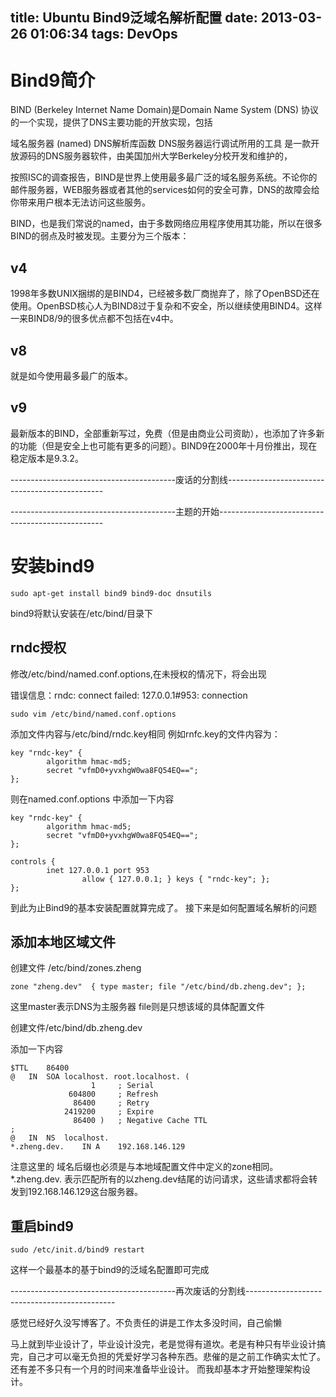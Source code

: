 title: Ubuntu Bind9泛域名解析配置
date: 2013-03-26 01:06:34
tags: DevOps
---

# Bind9简介


BIND (Berkeley Internet Name Domain)是Domain Name System (DNS) 协议的一个实现，提供了DNS主要功能的开放实现，包括

域名服务器 (named)
DNS解析库函数
DNS服务器运行调试所用的工具
是一款开放源码的DNS服务器软件，由美国加州大学Berkeley分校开发和维护的，

按照ISC的调查报告，BIND是世界上使用最多最广泛的域名服务系统。不论你的邮件服务器，WEB服务器或者其他的services如何的安全可靠，DNS的故障会给你带来用户根本无法访问这些服务。

BIND，也是我们常说的named，由于多数网络应用程序使用其功能，所以在很多BIND的弱点及时被发现。主要分为三个版本：

<!-- more -->

## v4

1998年多数UNIX捆绑的是BIND4，已经被多数厂商抛弃了，除了OpenBSD还在使用。OpenBSD核心人为BIND8过于复杂和不安全，所以继续使用BIND4。这样一来BIND8/9的很多优点都不包括在v4中。

## v8

就是如今使用最多最广的版本。

## v9

最新版本的BIND，全部重新写过，免费（但是由商业公司资助），也添加了许多新的功能（但是安全上也可能有更多的问题）。BIND9在2000年十月份推出，现在稳定版本是9.3.2。


-----------------------------------------废话的分割线-----------------------------------------------

-----------------------------------------主题的开始-------------------------------------------------

# 安装bind9

```
sudo apt-get install bind9 bind9-doc dnsutils
```

bind9将默认安装在/etc/bind/目录下

## rndc授权


修改/etc/bind/named.conf.options,在未授权的情况下，将会出现

错误信息：rndc: connect failed: 127.0.0.1#953: connection


```
sudo vim /etc/bind/named.conf.options
```

添加文件内容与/etc/bind/rndc.key相同
例如rnfc.key的文件内容为：

```
key "rndc-key" {
        algorithm hmac-md5;
        secret "vfmD0+yvxhgW0wa8FQ54EQ==";
};
```

则在named.conf.options 中添加一下内容

```
key "rndc-key" {
        algorithm hmac-md5;
        secret "vfmD0+yvxhgW0wa8FQ54EQ==";
};

controls {
        inet 127.0.0.1 port 953
                allow { 127.0.0.1; } keys { "rndc-key"; };
};
```

到此为止Bind9的基本安装配置就算完成了。
接下来是如何配置域名解析的问题

## 添加本地区域文件

创建文件 /etc/bind/zones.zheng

```
zone "zheng.dev"  { type master; file "/etc/bind/db.zheng.dev"; };
```

这里master表示DNS为主服务器
file则是只想该域的具体配置文件

创建文件/etc/bind/db.zheng.dev

添加一下内容

```
$TTL    86400
@   IN  SOA localhost. root.localhost. (
                  1     ; Serial
             604800     ; Refresh
              86400     ; Retry
            2419200     ; Expire
              86400 )   ; Negative Cache TTL
;
@   IN  NS  localhost.
*.zheng.dev.    IN A    192.168.146.129
```

注意这里的 域名后缀也必须是与本地域配置文件中定义的zone相同。 *.zheng.dev. 表示匹配所有的以zheng.dev结尾的访问请求，这些请求都将会转发到192.168.146.129这台服务器。

## 重启bind9

```
sudo /etc/init.d/bind9 restart
```

这样一个最基本的基于bind9的泛域名配置即可完成

-----------------------------------------再次废话的分割线---------------------------------------------

感觉已经好久没写博客了。不负责任的讲是工作太多没时间，自己偷懒

马上就到毕业设计了，毕业设计没完，老是觉得有道坎。老是有种只有毕业设计搞完，自己才可以毫无负担的凭爱好学习各种东西。悲催的是之前工作确实太忙了。还有差不多只有一个月的时间来准备毕业设计。 而我却基本才开始整理架构设计。
